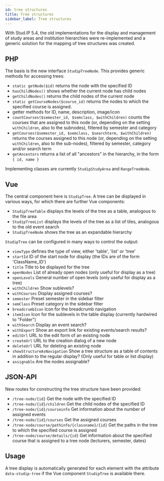 ```yaml
---
id: tree structures
title: Tree structures
sidebar_label: Tree structures
---
```


With Stud.IP 5.4, the old implementations for the display and management of study areas and institution hierarchies were re-implemented and a generic solution for the mapping of tree structures was created.

## PHP
The basis is the new interface `StudipTreeNode`. This provides generic methods for accessing trees:
- `static getNode($id)` returns the node with the specified ID
- `hasChildNodes()` shows whether the current node has child nodes
- `getChildNodes()` returns the child nodes of the current node
- `static getCourseNodes($course_id)` returns the nodes to which the specified course is assigned.
- getter methods for ID, name, description, image/icon
- `countCourses($semester_id, $semclass, $withChildren)` counts the courses that are assigned to this node (or, depending on the setting `withChildren`, also to the subnodes), filtered by semester and category
- `getCourses($semester_id, $semclass, $searchterm, $withChildren)` returns the courses assigned to this node (or, depending on the setting `withChildren`, also to the sub-nodes), filtered by semester, category and/or search term
- `getAncestors` returns a list of all "ancestors" in the hierarchy, in the form `{ id, name }`

Implementing classes are currently `StudipStudyArea` and `RangeTreeNode`.

## Vue
The central component here is `StudipTree`. A tree can be displayed in various ways, for which there are further Vue components:
- `StudipTreeTable` displays the levels of the tree as a table, analogous to the file area
- `StudipTreeList` displays the levels of the tree as a list of tiles, analogous to the old event search
- `StudipTreeNode` shows the tree as an expandable hierarchy

`StudipTree` can be configured in many ways to control the output:
- `viewType` defines the type of view, either 'table', 'list' or 'tree'
- `startId` ID of the start node for display (the IDs are of the form 'ClassName_ID')
- `title` Title to be displayed for the tree
- `openNodes` List of already open nodes (only useful for display as a tree)
- `openLevels` General number of open levels (only useful for display as a tree)
- `withChildren` Show sublevels?
- `withCourses` Display assigned courses?
- `semester` Preset semester in the sidebar filter
- `semClass` Preset category in the sidebar filter
- `breadcrumbIcon` Icon for the breadcrumb navigation
- `itemIcon` Icon for the sublevels in the table display (currently hardwired to "Folder")
- `withSearch` Display an event search?
- `withExport` Show an export link for existing events/search results?
- `editUrl` URL to the edit form of an existing node
- `createUrl` URL to the creation dialog of a new node
- `deleteUrl` URL for deleting an existing node
- `showStructureAsNavigation` Show a tree structure as a table of contents in addition to the regular display? (Only useful for table or list display)
- `assignable` Are the nodes assignable?

## JSON-API
New routes for constructing the tree structure have been provided:
- `/tree-node/{id}` Get the node with the specified ID
- `/tree-node/{id}/children` Get the child nodes of the specified ID
- `/tree-node/{id}/courseinfo` Get information about the number of assigned events
- `/tree-node/{id}/courses` Get the assigned courses
- `/tree-node/course/pathinfo/{classname}/{id}` Get the paths in the tree to which the specified course is assigned
- `/tree-node/course/details/{id}` Get information about the specified course that is assigned to a tree node (lecturers, semester, dates)

## Usage
A tree display is automatically generated for each element with the attribute `data-studip-tree` if the Vue component `StudipTree` is available there.
